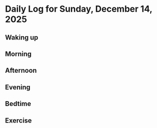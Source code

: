 # Daily Log for Sunday, December 14, 2025

## Waking up

## Morning

## Afternoon

## Evening

## Bedtime

## Exercise
